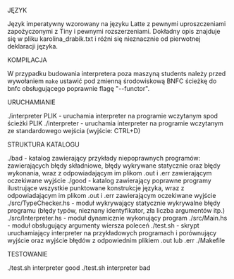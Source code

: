 JĘZYK

Język imperatywny wzorowany na języku Latte z pewnymi uproszczeniami zapożyczonymi z Tiny i pewnymi rozszerzeniami.
Dokładny opis znajduje się w pliku karolina_drabik.txt i różni się nieznacznie od pierwotnej deklaracji języka.

KOMPILACJA

W przypadku budowania interpretera poza maszyną students należy przed wywołaniem `make` ustawić pod zmienną środowiskową BNFC ścieżkę do bnfc obsługującego poprawnie flagę "--functor".

URUCHAMIANIE

./interpreter PLIK - uruchamia interpreter na programie wczytanym spod ścieżki PLIK
./interpreter      - uruchamia interpreter na programie wczytanym ze standardowego wejścia (wyjście: CTRL+D)

STRUKTURA KATALOGU

./bad                - katalog zawierający przykłady niepoprawnych programów: zawierających błędy składniowe, błędy wykrywane
                       statycznie oraz błędy wykonania, wraz z odpowiadającym im plikom .out i .err zawierającym oczekiwane wyjście
./good               - katalog zawierający poprawne programy ilustrujące wszystkie punktowane konstrukcje języka, wraz z
                       odpowiadającym im plikom .out i .err zawierającym oczekiwane wyjście
./src/TypeChecker.hs - moduł wykrywający statycznie wykrywalne błędy programu (błędy typów, nieznany identyfikator, zła
                       liczba argumentów itp.)
./src/Interpreter.hs - moduł dynamicznie wykonujący program
./src/Main.hs        - moduł obsługujący argumenty wiersza poleceń
./test.sh            - skrypt uruchamiający interpreter na przykładowych programach i porównujący wyjście oraz wyjście błędów
                       z odpowiednim plikiem .out lub .err
./Makefile

TESTOWANIE

./test.sh interpreter good
./test.sh interpreter bad
